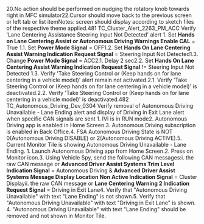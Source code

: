 20.No action should be performed on nudging the rotatory knob towards right in MFC simulator22.Cursor should move back to the previous screen or left tab or list itemNotes: screen should display according to sketch files of the respective theme applied.481 TC_Cluster_Alert_2263_PM_ACC Verify 'Lane Centering Assistance Steering Input Not Detected' alert 1. Set **Hands on Lane Centering Assist or Autonomous Driving Warnings Enable CAL** = True 1.1. Set **Power Mode Signal** = OFF1.2. Set **Hands On Lane Centering Assist Warning Indication Request Signal** = Steering Input Not Detected1.3. Change **Power Mode Signal** = ACC2.1. Delay 2 sec2.2. Set **Hands On Lane Centering Assist Warning Indication Request Signal** != Steering Input Not Detected 1.3. Verify 'Take Steering Control or (Keep hands on for lane centering in a vehicle model)' alert remain not activated.2.1. Verify 'Take Steering Control or (Keep hands on for lane centering in a vehicle model)' is deactivated.2.2. Verify 'Take Steering Control or (Keep hands on for lane centering in a vehicle model)' is deactivated.482 TC_Autonomous_Driving_Dev_0304 Verify removal of Autonomous Driving Unavailable - Lane Ending alert and display of Driving in Exit Lane alert when specific CAN signals are sent 1. IVI is in RUN mode2. Autonomous Driving app is enabled in Home Screen.3. Autonomous Driving subscription is enabled in Back Office.4. FSA Autonomous Driving State is NOT 0(Autonomous Driving DISABLE) or 2(Autonomous Driving ACTIVE).5. Current Monitor Tile is showing Autonomous Driving Unavailable - Lane Ending. 1. Launch Autonomous Driving app from Home Screen.2. Press on Monitor icon.3. Using Vehicle Spy, send the following CAN messages:i. the raw CAN message or **Advanced Driver Assist Systems Trim Level Indication Signal** = Autonomous Driving & **Advanced Driver Assist Systems Message Display Location Non Active Indication Signal** = Cluster Displayii. the raw CAN message or **Lane Centering Warning 2 Indication Request Signal** = Driving in Exit Lane4. Verify that "Autonomous Driving Unavailable" with text "Lane Ending" is not shown.5. Verify that "Autonomous Driving Unavailable" with text "Driving in Exit Lane" is shown. 4. "Autonomous Driving Unavailable" with text "Lane Ending" should be removed and not shown in Monitor Tile.